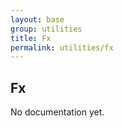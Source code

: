 ```yaml
---
layout: base
group: utilities
title: Fx
permalink: utilities/fx
---
```


## Fx

<p class="hint hint--error">No documentation yet.</p>